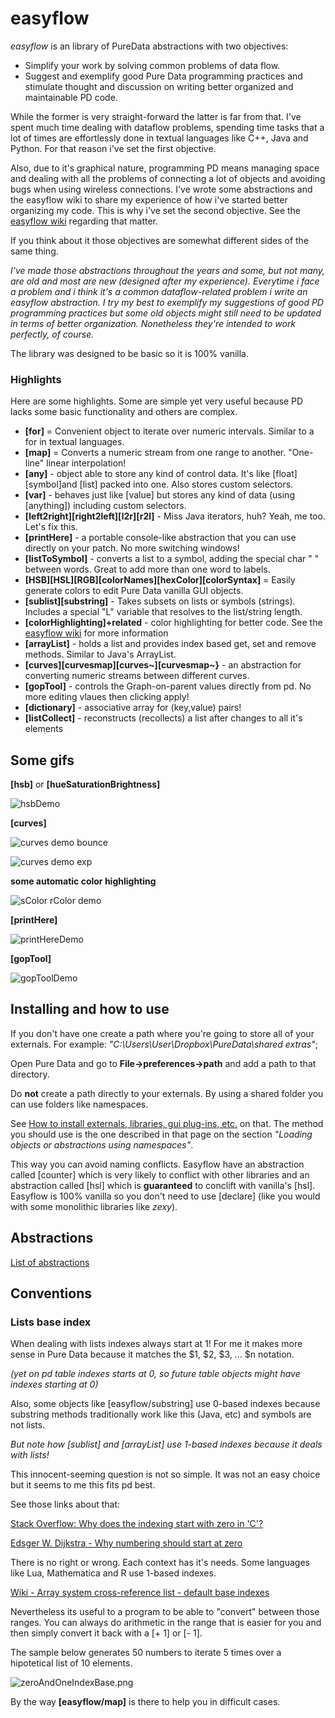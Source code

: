 # easyflow

_easyflow_ is an library of PureData abstractions with two objectives:

- Simplify your work by solving common problems of data flow.
- Suggest and exemplify good Pure Data programming practices and stimulate thought and discussion on writing better organized and maintainable PD code.

While the former is very straight-forward the latter is far from that. I've spent much time dealing with dataflow problems, spending time tasks that a lot of times are effortlessly done in textual languages like C++, Java and Python. For that reason i've set the first objective.

Also, due to it's graphical nature, programming PD means managing space and dealing with all the problems of connecting a lot of objects and avoiding bugs when using wireless connections.  I've wrote some abstractions and the easyflow wiki to share my experience of how i've started better organizing my code. This is why i've set the second objective. See the [easyflow wiki](https://github.com/HenriAugusto/easyflow/wiki) regarding that matter.

If you think about it those objectives are somewhat different sides of the same thing.

_I've made those abstractions throughout the years and some, but not many, are old and most are new (designed after my experience). Everytime i face a problem and i think it's a common dataflow-related problem i write an easyflow abstraction. I try my best to exemplify my suggestions of good PD programming practices but some old objects might still need to be updated in terms of better organization. Nonetheless they're intended to work perfectly, of course._

The library was designed to be basic so it is 100% vanilla.

### Highlights

Here are some highlights. Some are simple yet very useful because PD lacks some basic functionality and others are complex.

- **[for]** = Convenient object to iterate over numeric intervals. Similar to a for in textual languages.
- **[map]** = Converts a numeric stream from one range to another. "One-line" linear interpolation!
- **[any]** - object able to store any kind of control data. It's like [float][symbol]and [list] packed into one. Also stores custom selectors.
- **[var]** - behaves just like [value] but stores any kind of data (using [anything]) including custom selectors.
- **[left2right][right2left][l2r][r2l]** - Miss Java iterators, huh? Yeah, me too. Let's fix this.
- **[printHere]** - a portable console-like abstraction that you can use directly on your patch. No more switching windows!
- **[listToSymbol]** - converts a list to a symbol, adding the special char " " between words. Great to add more than one word to labels.
- **[HSB][HSL][RGB][colorNames][hexColor][colorSyntax]** = Easily generate colors to edit Pure Data vanilla GUI objects.
- **[sublist][substring]** - Takes subsets on lists or symbols (strings). Includes a special "L" variable that resolves to the list/string length.
- **[colorHighlighting]+related** - color highlighting for better code. See the [easyflow wiki](https://github.com/HenriAugusto/easyflow/wiki) for more information
- **[arrayList]** - holds a list and provides index based get, set and remove methods. Similar to Java's ArrayList.
- **[curves][curvesmap][curves~][curvesmap~}** - an abstraction for converting numeric streams between different curves.
- **[gopTool]** - controls the Graph-on-parent values directly from pd. No more editing vlaues then clicking apply!
- **[dictionary]** - associative array for (key,value) pairs!
- **[listCollect]** - reconstructs (recollects) a list after changes to all it's elements

## Some gifs

**[hsb]** or **[hueSaturationBrightness]**

![hsbDemo](https://github.com/HenriAugusto/easyflow/blob/master/wikiFiles/hueSaturationBrightnessDemo.gif)

**[curves]**

![curves demo bounce](https://github.com/HenriAugusto/easyflow/blob/master/wikiFiles/curves%20bounce%20demo.gif)

![curves demo exp](https://github.com/HenriAugusto/easyflow/blob/master/wikiFiles/curves%20exp%20demo.gif)

**some automatic color highlighting**

![sColor rColor demo](https://github.com/HenriAugusto/easyflow/blob/master/wikiFiles/sColor%20rColor%20demo.gif)

**[printHere]**

![printHereDemo](https://github.com/HenriAugusto/easyflow/blob/master/wikiFiles/printHereDemo.gif)

**[gopTool]**

![gopToolDemo](https://github.com/HenriAugusto/easyflow/blob/master/wikiFiles/GOPToolGif.gif)

## Installing and how to use

If you don't have one create a path where you're going to store all of your externals. For example: _"C:\Users\User\Dropbox\PureData\shared extras"_;

Open Pure Data and go to **File->preferences->path** and add a path to that directory.

Do **not** create a path directly to your externals. By using a shared folder you can use folders like namespaces.

See [How to install externals, libraries, gui plug-ins, etc.](https://forum.pdpatchrepo.info/topic/6743/how-to-install-externals-libraries-gui-plug-ins-etc) on that. The method you should use is the one described in that page on the section _"Loading objects or abstractions using namespaces"_. 

This way you can avoid naming conflicts. Easyflow have an abstraction called [counter]  which is very likely to conflict with other libraries and an abstraction called [hsl] which is **guaranteed** to conclift with vanilla's [hsl]. Easyflow is 100% vanilla so you don't need to use [declare] (like you would with some monolithic libraries like *zexy*).

## Abstractions

[List of abstractions](https://github.com/HenriAugusto/easyflow/blob/master/abstractions.md)

## Conventions

### Lists base index

When dealing with lists indexes always start at 1! For me it makes more sense in Pure Data because it matches the $1, $2, $3, ... $n notation.

_(yet on pd table indexes starts at 0, so future table objects might have indexes starting at 0)_

Also, some objects like [easyflow/substring] use 0-based indexes because substring methods traditionally work like this (Java, etc) and symbols are not lists.

_But note how [sublist] and [arrayList] use 1-based indexes because it deals with lists!_

This innocent-seeming question is not so simple. It was not an easy choice but it seems to me this fits pd best.

See those links about that:

[Stack Overflow: Why does the indexing start with zero in 'C'?](https://stackoverflow.com/questions/7320686/why-does-the-indexing-start-with-zero-in-c)

[Edsger W. Dijkstra - Why numbering should start at zero](http://www.cs.utexas.edu/users/EWD/transcriptions/EWD08xx/EWD831.html)

There is no right or wrong. Each context has it's needs.
Some languages like Lua, Mathematica and R use 1-based indexes.

[Wiki - Array system cross-reference list - default base indexes](https://en.wikipedia.org/wiki/Comparison_of_programming_languages_%28array%29#Array_system_cross-reference_list)

Nevertheless its useful to a program to be able to "convert" between those ranges. You can always do arithmetic in the range that is easier for you and then simply convert it back with a [+ 1] or [- 1].

The sample below generates 50 numbers to iterate 5 times over a hipotetical list of 10 elements.

![zeroAndOneIndexBase.png](https://github.com/HenriAugusto/easyflow/blob/master/wikiFiles/zeroAndOneIndexBase.png)

By the way **[easyflow/map]** is there to help you in difficult cases.
